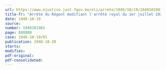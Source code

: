 ```yaml
---
url: https://www.ejustice.just.fgov.be/eli/arrete/1948/10/19/1948101901/justel
title-fr: "Arrêté du Régent modifiant l'arrêté royal du 1er juillet 1937 relatif aux statuts de la Caisse des ouvriers"
date: 1948-10-19
source:
number: 1948101901
page: 888888
case: 1948-10-19/01
publication: 1948-10-28
starts:
modifies:
pdf-original:
pdf-consolidated:
---
```


